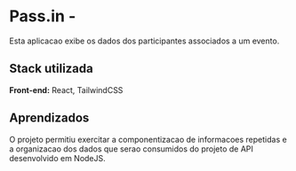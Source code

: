 
# Pass.in - 

Esta aplicacao exibe os dados dos participantes associados a um evento.



## Stack utilizada

**Front-end:** React, TailwindCSS

## Aprendizados

O projeto permitiu exercitar a componentizacao de informacoes repetidas e a organizacao dos dados que serao consumidos do projeto de API desenvolvido em NodeJS.

